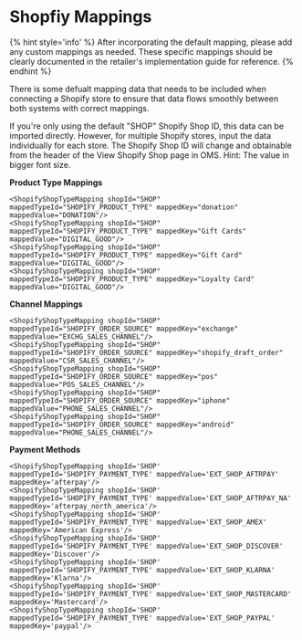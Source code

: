 # Shopfiy Mappings

{% hint style='info' %}
After incorporating the default mapping, please add any custom mappings as needed. These specific mappings should be clearly documented in the retailer's implementation guide for reference.
{% endhint %}

There is some defualt mapping data that needs to be included when connecting a Shopify store to ensure that data flows smoothly between both systems with correct mappings.

If you're only using the default "SHOP" Shopify Shop ID, this data can be imported directly. However, for multiple Shopify stores, input the data individually for each store. The Shopify Shop ID will change and obtainable from the header of the View Shopify Shop page in OMS. Hint: The value in bigger font size.

**Product Type Mappings**
```
<ShopifyShopTypeMapping shopId="SHOP" mappedTypeId="SHOPIFY_PRODUCT_TYPE" mappedKey="donation" mappedValue="DONATION"/>
<ShopifyShopTypeMapping shopId="SHOP" mappedTypeId="SHOPIFY_PRODUCT_TYPE" mappedKey="Gift Cards" mappedValue="DIGITAL_GOOD"/>
<ShopifyShopTypeMapping shopId="SHOP" mappedTypeId="SHOPIFY_PRODUCT_TYPE" mappedKey="Gift Card" mappedValue="DIGITAL_GOOD"/>
<ShopifyShopTypeMapping shopId="SHOP" mappedTypeId="SHOPIFY_PRODUCT_TYPE" mappedKey="Loyalty Card" mappedValue="DIGITAL_GOOD"/>
```

**Channel Mappings**
```
<ShopifyShopTypeMapping shopId="SHOP" mappedTypeId="SHOPIFY_ORDER_SOURCE" mappedKey="exchange" mappedValue="EXCHG_SALES_CHANNEL"/>
<ShopifyShopTypeMapping shopId="SHOP" mappedTypeId="SHOPIFY_ORDER_SOURCE" mappedKey="shopify_draft_order" mappedValue="CSR_SALES_CHANNEL"/>
<ShopifyShopTypeMapping shopId="SHOP" mappedTypeId="SHOPIFY_ORDER_SOURCE" mappedKey="pos" mappedValue="POS_SALES_CHANNEL"/>
<ShopifyShopTypeMapping shopId="SHOP" mappedTypeId="SHOPIFY_ORDER_SOURCE" mappedKey="iphone" mappedValue="PHONE_SALES_CHANNEL"/>
<ShopifyShopTypeMapping shopId="SHOP" mappedTypeId="SHOPIFY_ORDER_SOURCE" mappedKey="android" mappedValue="PHONE_SALES_CHANNEL"/>
```

**Payment Methods**
```
<ShopifyShopTypeMapping shopId='SHOP' mappedTypeId='SHOPIFY_PAYMENT_TYPE' mappedValue='EXT_SHOP_AFTRPAY' mappedKey='afterpay'/>
<ShopifyShopTypeMapping shopId='SHOP' mappedTypeId='SHOPIFY_PAYMENT_TYPE' mappedValue='EXT_SHOP_AFTRPAY_NA' mappedKey='afterpay_north_america'/>
<ShopifyShopTypeMapping shopId='SHOP' mappedTypeId='SHOPIFY_PAYMENT_TYPE' mappedValue='EXT_SHOP_AMEX' mappedKey='American Express'/>
<ShopifyShopTypeMapping shopId='SHOP' mappedTypeId='SHOPIFY_PAYMENT_TYPE' mappedValue='EXT_SHOP_DISCOVER' mappedKey='Discover'/>
<ShopifyShopTypeMapping shopId='SHOP' mappedTypeId='SHOPIFY_PAYMENT_TYPE' mappedValue='EXT_SHOP_KLARNA' mappedKey='Klarna'/>
<ShopifyShopTypeMapping shopId='SHOP' mappedTypeId='SHOPIFY_PAYMENT_TYPE' mappedValue='EXT_SHOP_MASTERCARD' mappedKey='Mastercard'/>
<ShopifyShopTypeMapping shopId='SHOP' mappedTypeId='SHOPIFY_PAYMENT_TYPE' mappedValue='EXT_SHOP_PAYPAL' mappedKey='paypal'/>
```

